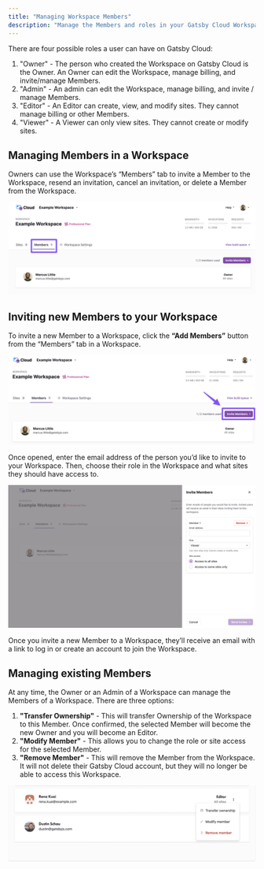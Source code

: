 ```yaml
---
title: "Managing Workspace Members"
description: "Manage the Members and roles in your Gatsby Cloud Workspace"
---
```


There are four possible roles a user can have on Gatsby Cloud:

1. "Owner" - The person who created the Workspace on Gatsby Cloud is the Owner. An Owner can edit the Workspace, manage billing, and invite/manage Members.
1. "Admin" - An admin can edit the Workspace, manage billing, and invite / manage Members.
1. "Editor" - An Editor can create, view, and modify sites. They cannot manage billing or other Members.
1. "Viewer" - A Viewer can only view sites. They cannot create or modify sites.

## Managing Members in a Workspace

Owners can use the Workspace’s “Members” tab to invite a Member to the Workspace, resend an invitation, cancel an invitation, or delete a Member from the Workspace.

![Gatsby Cloud Workspace Members tab](../../images/workspace-members-tab.png)

## Inviting new Members to your Workspace

To invite a new Member to a Workspace, click the **“Add Members”** button from the “Members” tab in a Workspace.

![Invite members button](../../images/invite-members.png)

Once opened, enter the email address of the person you’d like to invite to your Workspace. Then, choose their role in the Workspace and what sites they should have access to.

![Add members pop-out screen](../../images/add-members-pop-out.png)

Once you invite a new Member to a Workspace, they’ll receive an email with a link to log in or create an account to join the Workspace.

## Managing existing Members

At any time, the Owner or an Admin of a Workspace can manage the Members of a Workspace. There are three options:

1. **"Transfer Ownership"** - This will transfer Ownership of the Workspace to this Member. Once confirmed, the selected Member will become the new Owner and you will become an Editor.
1. **"Modify Member"** - This allows you to change the role or site access for the selected Member.
1. **"Remove Member"** - This will remove the Member from the Workspace. It will not delete their Gatsby Cloud account, but they will no longer be able to access this Workspace.

![Member management dropdown menu](../../images/manage-existing-members.png)